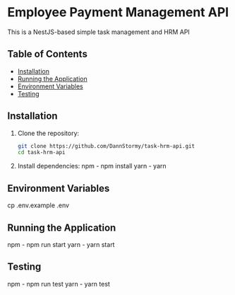 # Employee Payment Management API

This is a NestJS-based simple task management and HRM API
## Table of Contents

- [Installation](#installation)
- [Running the Application](#running-the-application)
- [Environment Variables](#environment-variables)
- [Testing](#testing)

## Installation

1. Clone the repository:

   ```bash
   git clone https://github.com/DannStormy/task-hrm-api.git
   cd task-hrm-api

2. Install dependencies:
  npm - npm install
  yarn - yarn

## Environment Variables
  cp .env.example .env

## Running the Application
  npm - npm run start
  yarn - yarn start

## Testing
  npm - npm run test
  yarn - yarn test